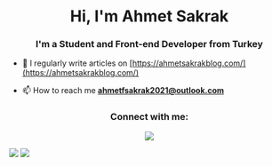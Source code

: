 <h1 align="center">Hi, I'm Ahmet Sakrak</h1>
<h3 align="center">I'm a Student and Front-end Developer from Turkey</h3>

- 📝 I regularly write articles on [https://ahmetsakrakblog.com/](https://ahmetsakrakblog.com/)

- 📫 How to reach me **ahmetfsakrak2021@outlook.com**


<h3 align="center">Connect with me:</h2>
<p align="center">
  <a href="https://www.instagram.com/ahmetsakrak_/?hl=en"><img src="https://img.shields.io/badge/instagram-E4405F.svg?style=for-the-badge&logo=instagram&logoColor=white"/></a>
  
  <a href="https://www.linkedin.com/in/ahmet-faruk-sakrak-641111205/"><img src="https://img.shields.io/badge/linkedin-0077B5.svg?style=for-the-badge&logo=linkedin&logoColor=white"/></a>
  <a href="https://twitter.com/ASakrak_"><img src="https://img.shields.io/badge/twitter-1DA1F2.svg?style=for-the-badge&logo=twitter&logoColor=white"/></a>
  
</p>
